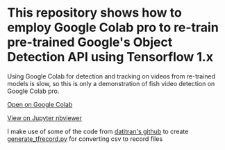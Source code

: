 # This repository shows how to employ Google Colab pro to re-train pre-trained Google's Object Detection API using Tensorflow 1.x

Using Google Colab for detection and tracking on videos from re-trained models is slow, so this is only a demonstration of fish video detection on Google Colab pro.

[Open on Google Colab](https://colab.research.google.com/drive/144IsyG8X_CBeqDgeFheK76XWIB-5CO1O?usp=sharing)

[View on Jupyter nbviewer](https://nbviewer.org/github/yijing-sie/fish-video-detection-with-colab-tf1/blob/main/fish_detection_with_colab_tf1.ipynb)

I make use of some of the code from [datitran's github](https://github.com/datitran/raccoon_dataset/blob/master/generate_tfrecord.py) to create [generate_tfrecord.py](generate_tfrecord.py) for converting csv to record files  

